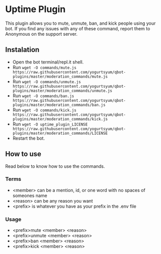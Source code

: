 # Uptime Plugin
This plugin allows you to mute, unmute, ban, and kick people using your bot. If you find any issues with any of these command, report them to Anonymous on the support server.
## Instalation
* Open the bot terminal/repl.it shell.
* Run `wget -O commands/mute.js https://raw.githubusercontent.com/yogurtsyum/qbot-plugins/master/moderation_commands/mute.js`
* Run `wget -O commands/unmute.js https://raw.githubusercontent.com/yogurtsyum/qbot-plugins/master/moderation_commands/unmute.js`
* Run `wget -O commands/ban.js https://raw.githubusercontent.com/yogurtsyum/qbot-plugins/master/moderation_commands/ban.js`
* Run `wget -O commands/kick.js https://raw.githubusercontent.com/yogurtsyum/qbot-plugins/master/moderation_commands/kick.js`
* Run `wget -O uptime_plugin_LICENSE https://raw.githubusercontent.com/yogurtsyum/qbot-plugins/master/moderation_commands/LICENSE`
* Restart the bot.
## How to use
Read below to know how to use the commands.
### Terms
* \<member> can be a mention, id, or one word with no spaces of someones name
* \<reason> can be any reason you want
* \<prefix> is whatever you have as your prefix in the .env file
### Usage
* \<prefix>mute \<member> \<reason>
* \<prefix>unmute \<member> \<reason>
* \<prefix>ban \<member> \<reason>
* \<prefix>kick \<member> \<reason>
